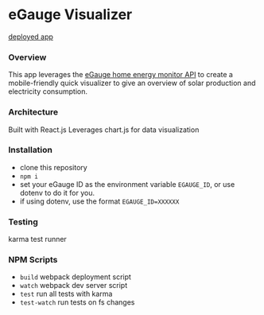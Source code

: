 # eGauge Visualizer

[deployed app](http://react-solar.herokuapp.com/)


### Overview

This app leverages the [eGauge home energy monitor API](https://www.egauge.net/docs/egauge-xml-api.pdf) to create a mobile-friendly quick visualizer to give an overview of solar production and electricity consumption.


### Architecture
Built with React.js
Leverages chart.js for data visualization

### Installation
* clone this repository
* ```npm i```
* set your eGauge ID as the environment variable ```EGAUGE_ID```, or use dotenv to do it for you.
* if using dotenv, use the format ```EGAUGE_ID=XXXXXX```


### Testing
karma test runner


### NPM Scripts
* ```build``` webpack deployment script
* ```watch``` webpack dev server script
* ```test``` run all tests with karma
* ```test-watch``` run tests on fs changes

